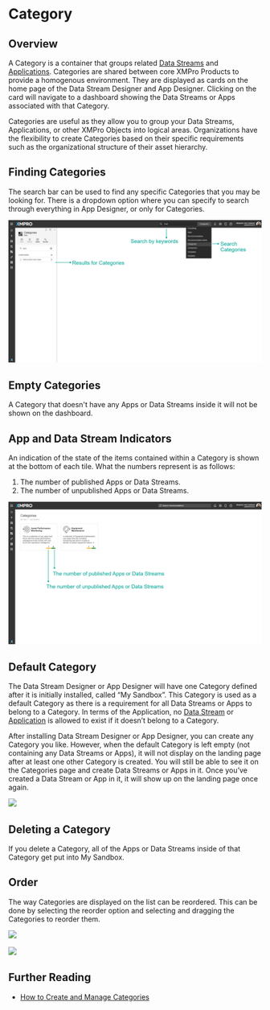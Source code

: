 # Category

## Overview

A Category is a container that groups related [Data Streams](data-stream/) and [Applications](application/). Categories are shared between core XMPro Products to provide a homogenous environment. They are displayed as cards on the home page of the Data Stream Designer and App Designer. Clicking on the card will navigate to a dashboard showing the Data Streams or Apps associated with that Category.&#x20;

Categories are useful as they allow you to group your Data Streams, Applications, or other XMPro Objects into logical areas. Organizations have the flexibility to create Categories based on their specific requirements such as the organizational structure of their asset hierarchy.&#x20;

<!-- embeded video removed -->

## Finding Categories

The search bar can be used to find any specific Categories that you may be looking for. There is a dropdown option where you can specify to search through everything in App Designer, or only for Categories.

![](<../.gitbook/assets/Search-Categories (1).png>)

## Empty Categories

A Category that doesn't have any Apps or Data Streams inside it will not be shown on the dashboard.

## App and Data Stream Indicators

An indication of the state of the items contained within a Category is shown at the bottom of each tile. What the numbers represent is as follows:

1. The number of published Apps or Data Streams.
2. The number of unpublished Apps or Data Streams.

![](<../.gitbook/assets/image (803).png>)

## Default Category

The Data Stream Designer or App Designer will have one Category defined after it is initially installed, called “My Sandbox”. This Category is used as a default Category as there is a requirement for all Data Streams or Apps to belong to a Category. In terms of the Application, no [Data Stream](data-stream/) or [Application](application/) is allowed to exist if it doesn’t belong to a Category.

After installing Data Stream Designer or App Designer, you can create any Category you like. However, when the default Category is left empty (not containing any Data Streams or Apps), it will not display on the landing page after at least one other Category is created. You will still be able to see it on the Categories page and create Data Streams or Apps in it. Once you’ve created a Data Stream or App in it, it will show up on the landing page once again.

![](../.gitbook/assets/Category\_b.png)

## Deleting a Category

If you delete a Category, all of the Apps or Data Streams inside of that Category get put into My Sandbox.

## Order

The way Categories are displayed on the list can be reordered. This can be done by selecting the reorder option and selecting and dragging the Categories to reorder them.

![](../.gitbook/assets/Category\_4.png)

![](../.gitbook/assets/Category\_5.png)

## Further Reading

* [How to Create and Manage Categories](../how-tos/manage-categories.md)
